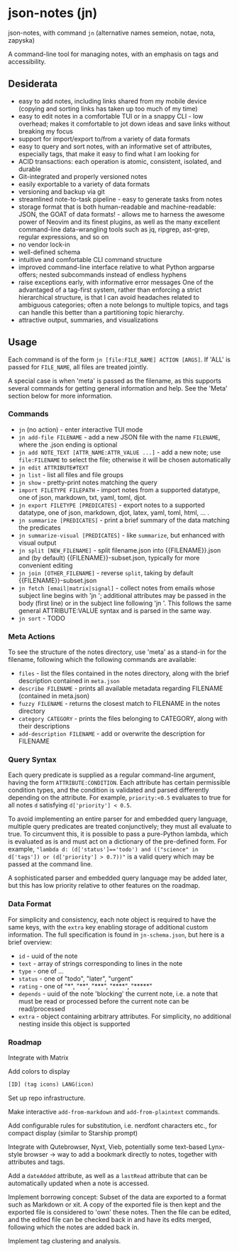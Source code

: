 # json-notes (jn)

json-notes, with command `jn` (alternative names semeion, notae, nota, zapyska)

A command-line tool for managing notes, with an emphasis on tags and accessibility.

## Desiderata

* easy to add notes, including links shared from my mobile device (copying and sorting links has taken up too much of my time)
* easy to edit notes in a comfortable TUI or in a snappy CLI - low overhead; makes it comfortable to jot down ideas and save links without breaking my focus
* support for import/export to/from a variety of data formats
* easy to query and sort notes, with an informative set of attributes, especially tags, that make it easy to find what I am looking for
* ACID transactions: each operation is atomic, consistent, isolated, and durable
* Git-integrated and properly versioned notes
* easily exportable to a variety of data formats
* versioning and backup via git
* streamlined note-to-task pipeline - easy to generate tasks from notes
* storage format that is both human-readable and machine-readable: JSON, the GOAT of data formats! - allows me to harness the awesome power of Neovim and its finest plugins, as well as the many excellent command-line data-wrangling tools such as jq, ripgrep, ast-grep, regular expressions, and so on
* no vendor lock-in
* well-defined schema
* intuitive and comfortable CLI command structure
* improved command-line interface relative to what Python argparse offers; nested subcommands instead of endless hyphens
* raise exceptions early, with informative error messages
One of the advantaged of a tag-first system, rather than enforcing a strict hierarchical structure, is that I can avoid headaches related to ambiguous categories; often a note belongs to multiple topics, and tags can handle this better than a partitioning topic hierarchy.
* attractive output, summaries, and visualizations

## Usage

Each command is of the form `jn [file:FILE_NAME] ACTION [ARGS]`. If 'ALL' is passed for `FILE_NAME`, all files are treated jointly.

A special case is when 'meta' is passed as the filename, as this supports several commands for getting general information and help. See the 'Meta' section below for more information.

### Commands

* `jn` (no action)  -  enter interactive TUI mode
* `jn add-file FILENAME` - add a new JSON file with the name `FILENAME`, where the .json ending is optional
* `jn add NOTE_TEXT [ATTR_NAME:ATTR_VALUE ...]` - add a new note; use `file:FILENAME` to select the file; otherwise it will be chosen automatically
* `jn edit ATTRIBUTE#TEXT`
* `jn list` - list all files and file groups
* `jn show` - pretty-print notes matching the query
* `import FILETYPE FILEPATH` - import notes from a supported datatype, one of json, markdown, txt, yaml, toml, djot.
* `jn export FILETYPE [PREDICATES]` - export notes to a supported datatype, one of json, markdown, djot, latex, yaml, toml, html, ... .
* `jn summarize [PREDICATES]` - print a brief summary of the data matching the predicates
* `jn summarize-visual [PREDICATES]` - like `summarize`, but enhanced with visual output
* `jn split [NEW_FILENAME]` - split filename.json into {{FILENAME}}.json and (by default) {{FILENAME}}-subset.json, typically for more convenient editing
* `jn join [OTHER_FILENAME]` - reverse `split`, taking by default {{FILENAME}}-subset.json
* `jn fetch [email|matrix|signal]` - collect notes from emails whose subject line begins with 'jn '; additional attributes may be passed in the body (first line) or in the subject line following 'jn '. This follows the same general ATTRIBUTE:VALUE syntax and is parsed in the same way.
* `jn sort` - TODO

### Meta Actions

To see the structure of the notes directory, use 'meta' as a stand-in for the filename, following which the following commands are available:

* `files` - list the files contained in the notes directory, along with the brief description contained in `meta.json`
* `describe FILENAME` - prints all available metadata regarding FILENAME (contained in meta.json)
* `fuzzy FILENAME` - returns the closest match to FILENAME in the notes directory
* `category CATEGORY` - prints the files belonging to CATEGORY, along with their descriptions
* `add-description FILENAME` - add or overwrite the description for FILENAME

### Query Syntax

Each query predicate is supplied as a regular command-line argument, having the form `ATTRIBUTE:CONDITION`. Each attribute has certain permissible condition types, and the condition is validated and parsed differently depending on the attribute. For example, `priority:<0.5` evaluates to true for all notes `d` satisfying `d['priority'] < 0.5`.

To avoid implementing an entire parser for and embedded query language, multiple query predicates are treated conjunctively; they must all evaluate to true. To circumvent this, it is possible to pass a pure-Python lambda, which is evaluated as is and must act on a dictionary of the pre-defined form. For example, `"lambda d: (d['status']=='todo') and (("science" in d['tags']) or (d['priority'] > 0.7))"` is a valid query which may be passed at the command line.

A sophisticated parser and embedded query language may be added later, but this has low priority relative to other features on the roadmap.

### Data Format

For simplicity and consistency, each note object is required to have the same keys, with the `extra` key enabling storage of additional custom information. The full specification is found in `jn-schema.json`, but here is a brief overview:

* `id` - uuid of the note
* `text` - array of strings corresponding to lines in the note
* `type` - one of ...
* `status` - one of "todo", "later", "urgent"
* `rating` - one of "\*", "\*\*", "\*\*\*", "\*\*\*\*", "\*\*\*\*\*"
* `depends` - uuid of the note 'blocking' the current note, i.e. a note that must be read or processed before the current note can be read/processed
* `extra` - object containing arbitrary attributes. For simplicity, no additional nesting inside this object is supported

### Roadmap

Integrate with Matrix

Add colors to display

```txt
[ID] (tag icons) LANG(icon) 
```

Set up repo infrastructure.

Make interactive `add-from-markdown` and `add-from-plaintext` commands.

Add configurable rules for substitution, i.e. nerdfont characters etc., for compact display (similar to Starship prompt)

Integrate with Qutebrowser, Nyxt, Vieb, potentially some text-based Lynx-style browser -> way to add a bookmark directly to notes, together with attributes and tags.

Add a `dateAdded` attribute, as well as a `lastRead` attribute that can be automatically updated when a note is accessed.

Implement borrowing concept: Subset of the data are exported to a format such as Markdown or xit. A copy of the exported file is then kept and the exported file is considered to 'own' these notes. Then the file can be edited, and the edited file can be checked back in and have its edits merged, following which the notes are added back in.

Implement tag clustering and analysis.
